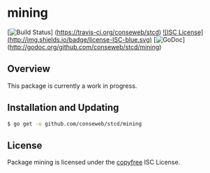 mining
======

[![Build Status](http://img.shields.io/travis/conseweb/stcd.svg)]
(https://travis-ci.org/conseweb/stcd) [![ISC License]
(http://img.shields.io/badge/license-ISC-blue.svg)](http://copyfree.org)
[![GoDoc](https://img.shields.io/badge/godoc-reference-blue.svg)]
(http://godoc.org/github.com/conseweb/stcd/mining)

## Overview

This package is currently a work in progress.

## Installation and Updating

```bash
$ go get -u github.com/conseweb/stcd/mining
```

## License

Package mining is licensed under the [copyfree](http://copyfree.org) ISC
License.
